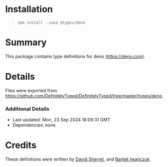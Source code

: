 # Installation
> `npm install --save @types/deno`

# Summary
This package contains type definitions for deno (https://deno.com).

# Details
Files were exported from https://github.com/DefinitelyTyped/DefinitelyTyped/tree/master/types/deno.

### Additional Details
 * Last updated: Mon, 23 Sep 2024 18:09:31 GMT
 * Dependencies: none

# Credits
These definitions were written by [David Sherret](https://github.com/dsherret), and [Bartek Iwańczuk](https://github.com/bartlomieju).
